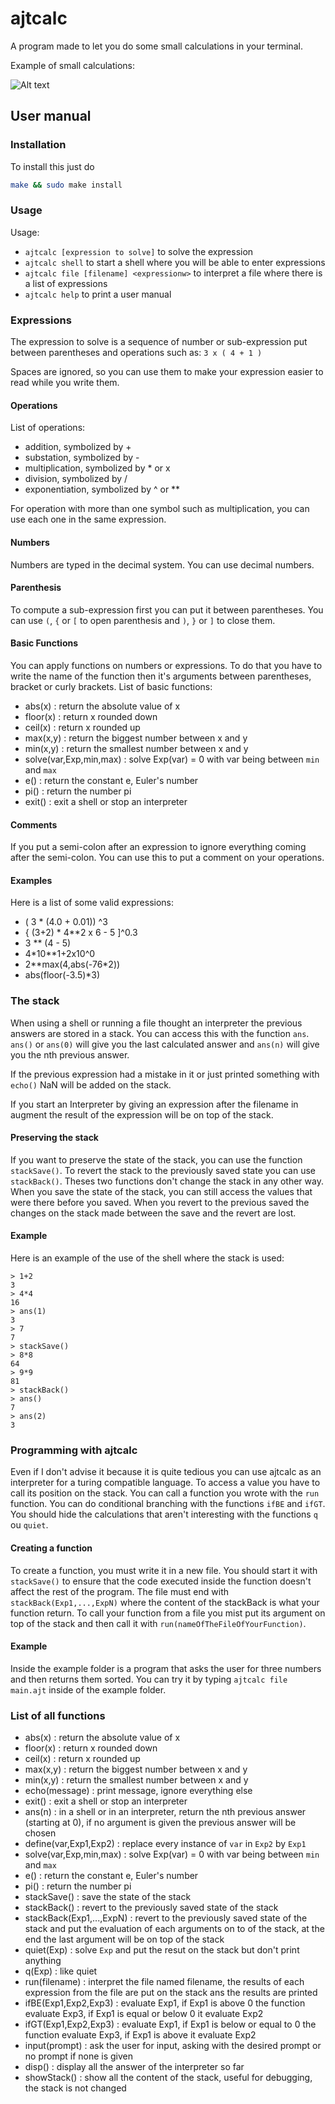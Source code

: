 ﻿# ajtcalc

A program made to let you do some small calculations in your terminal.

Example of small calculations:

![Alt text](https://i.imgur.com/22gJfoj.png "Some simple math.")

## User manual

### Installation
To install this just do
```bash
make && sudo make install
```

### Usage

Usage: 
* `ajtcalc [expression to solve]` to solve the expression
* `ajtcalc shell` to start a shell where you will be able to enter expressions
* `ajtcalc file [filename] <expressionw>` to interpret a file where there is a list of expressions
* `ajtcalc help` to print a user manual


### Expressions

The expression to solve is a sequence of number or sub-expression put between parentheses and operations such as: `3 x ( 4 + 1 )`

Spaces are ignored, so you can use them to make your expression easier to read while you write them.

#### Operations

List of operations:
* addition, symbolized by +
* substation, symbolized by -
* multiplication, symbolized by \* or x
* division, symbolized by /
* exponentiation, symbolized by ^ or \*\*

For operation with more than one symbol such as multiplication, you can use each one in the same expression.

#### Numbers

Numbers are typed in the decimal system. You can use decimal numbers.

#### Parenthesis

To compute a sub-expression first you can put it between parentheses. You can use `(`, `{` or `[` to open parenthesis and `)`, `}` or `]` to close them.

#### Basic Functions

You can apply functions on numbers or expressions.
To do that you have to write the name of the function then it's arguments between parentheses, bracket or curly brackets.
List of basic functions:
* abs(x) : return the absolute value of x
* floor(x) : return x rounded down
* ceil(x) : return x rounded up
* max(x,y) : return the biggest number between x and y
* min(x,y) : return the smallest number between x and y
* solve(var,Exp,min,max) : solve Exp(var) = 0 with var being between `min` and `max`
* e() : return the constant e, Euler's number
* pi() : return the number pi
* exit() : exit a shell or stop an interpreter

#### Comments

If you put a semi-colon after an expression to ignore everything coming after the semi-colon. You can use this to put a comment on your operations.

#### Examples

Here is a list of some valid expressions:
* ( 3 * (4.0 + 0.01)) ^3
* { (3+2) * 4\*\*2 x 6 - 5 ]^0.3
* 3 \*\* (4 - 5)
* 4\*10\*\*1+2x10^0
* 2\*\*max(4,abs(-76\*2))
* abs(floor(-3.5)\*3)

### The stack

When using a shell or running a file thought an interpreter the previous answers are stored in a stack. You can access this with the function `ans`. `ans()` or `ans(0)` will give you the last calculated answer and `ans(n)` will give you the nth previous answer.

If the previous expression had a mistake in it or just printed something with `echo()` NaN will be added on the stack.

If you start an Interpreter by giving an expression after the filename in augment the result of the expression will be on top of the stack.

#### Preserving the stack

If you want to preserve the state of the stack, you can use the function `stackSave()`. To revert the stack to the previously saved state you can use `stackBack()`. Theses two functions don't change the stack in any other way. When you save the state of the stack, you can still access the values that were there before you saved. When you revert to the previous saved the changes on the stack made between the save and the revert are lost.

#### Example

Here is an example of the use of the shell where the stack is used:

```
> 1+2
3
> 4*4
16
> ans(1)
3
> 7
7
> stackSave()
> 8*8
64
> 9*9
81
> stackBack()
> ans()
7
> ans(2)
3
```

### Programming with ajtcalc

Even if I don't advise it because it is quite tedious you can use ajtcalc as an interpreter for a turing compatible language. To access a value you have to call its position on the stack. You can call a function you wrote with the `run` function. You can do conditional branching with the functions `ifBE` and `ifGT`. You should hide the calculations that aren't interesting with the functions `q` ou `quiet`.

#### Creating a function

To create a function, you must write it in a new file. You should start it with `stackSave()` to ensure that the code executed inside the function doesn't affect the rest of the program. The file must end with `stackBack(Exp1,...,ExpN)` where the content of the stackBack is what your function return. To call your function from a file you mist put its argument on top of the stack and then call it with `run(nameOfTheFileOfYourFunction)`.

#### Example

Inside the example folder is a program that asks the user for three numbers and then returns them sorted. You can try it by typing `ajtcalc file main.ajt` inside of the example folder.

### List of all functions

* abs(x) : return the absolute value of x
* floor(x) : return x rounded down
* ceil(x) : return x rounded up
* max(x,y) : return the biggest number between x and y
* min(x,y) : return the smallest number between x and y
* echo(message) : print message, ignore everything else
* exit() : exit a shell or stop an interpreter
* ans(n) : in a shell or in an interpreter, return the nth previous answer (starting at 0), if no argument is given the previous answer will be chosen
* define(var,Exp1,Exp2) : replace every instance of `var` in `Exp2` by `Exp1`
* solve(var,Exp,min,max) : solve Exp(var) = 0 with var being between `min` and `max`
* e() : return the constant e, Euler's number
* pi() : return the number pi
* stackSave() : save the state of the stack
* stackBack() : revert to the previously saved state of the stack
* stackBack(Exp1,...,ExpN) : revert to the previously saved state of the stack and put the evaluation of each arguments on to of the stack, at the end the last argument will be on top of the stack
* quiet(Exp) : solve `Exp` and put the resut on the stack but don't print anything
* q(Exp) : like quiet
* run(filename) : interpret the file named filename, the results of each expression from the file are put on the stack ans the results are printed
* ifBE(Exp1,Exp2,Exp3) : evaluate Exp1, if Exp1 is above 0 the function evaluate Exp3, if Exp1 is equal or below 0 it evaluate Exp2
* ifGT(Exp1,Exp2,Exp3) : evaluate Exp1, if Exp1 is below or equal to 0 the function evaluate Exp3, if Exp1 is above it evaluate Exp2
* input(prompt) : ask the user for input, asking with the desired prompt or no prompt if none is given
* disp() : display all the answer of the interpreter so far
* showStack() : show all the content of the stack, useful for debugging, the stack is not changed

